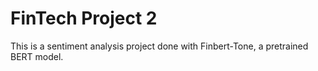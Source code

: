# FinTech Project 2

This is a sentiment analysis project done with Finbert-Tone, a pretrained BERT model.
